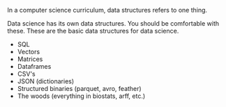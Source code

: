 In a computer science curriculum, data structures refers to one thing.

Data science has its own data structures. You should be comfortable with these.
These are the basic data structures for data science.

* SQL
* Vectors
* Matrices
* Dataframes
* CSV's
* JSON (dictionaries)
* Structured binaries (parquet, avro, feather)
* The woods (everything in biostats, arff, etc.)

